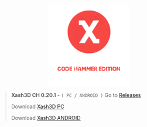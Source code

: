 <div align="center">
  <img height="220" src="https://raw.githubusercontent.com/qberkdc/Xash3D-CH-Quick-Installer/public/images/xashch.png"  />
</div>

> **Xash3D CH 0.20.1** - `( PC / ANDROID )`
> Go to [Releases](https://github.com/qberkdc/Xash3D-0.20.1/releases)
> 
> Download [Xash3D PC](https://github.com/qberkdc/Xash3D-0.20.1/releases/download/xashch-v1.1/Xash3D.zip)
> 
> Download [Xash3D ANDROID](https://github.com/qberkdc/Xash3D-0.20.1/releases/download/xashch-v1.0/Xash3D.zip)
